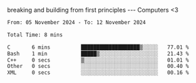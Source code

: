 breaking and building from first principles --- Computers <3

<!--START_SECTION:waka-->

```txt
From: 05 November 2024 - To: 12 November 2024

Total Time: 8 mins

C       6 mins          ███████████████████▒░░░░░   77.01 %
Bash    1 min           █████▒░░░░░░░░░░░░░░░░░░░   21.43 %
C++     0 secs          ▒░░░░░░░░░░░░░░░░░░░░░░░░   01.01 %
Other   0 secs          ░░░░░░░░░░░░░░░░░░░░░░░░░   00.40 %
XML     0 secs          ░░░░░░░░░░░░░░░░░░░░░░░░░   00.16 %
```

<!--END_SECTION:waka-->
